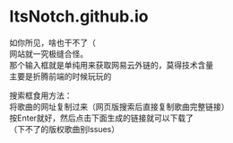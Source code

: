# ItsNotch.github.io
如你所见，啥也干不了（  
网站就一究极缝合怪。  
那个输入框就是单纯用来获取网易云外链的，莫得技术含量  
主要是折腾前端的时候玩玩的  

搜索框食用方法：  
将歌曲的网址复制过来（网页版搜索后直接复制歌曲完整链接）  
按Enter就好，然后点击下面生成的链接就可以下载了  
（下不了的版权歌曲别lssues）  

